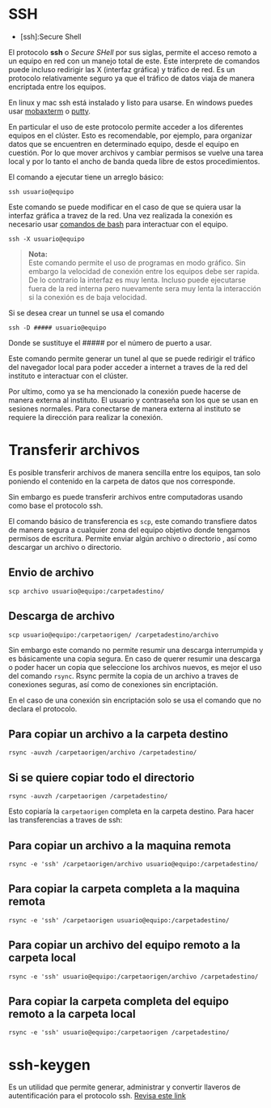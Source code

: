 SSH
===

* [ssh]:Secure Shell

El protocolo __ssh__ o _Secure SHell_ por sus siglas, permite el acceso remoto
a un equipo en red con un manejo total de este. Este interprete de comandos
puede incluso redirigir las X (interfaz gráfica) y tráfico de red. Es un
protocolo relativamente seguro ya que el tráfico de datos viaja de manera
encriptada entre los equipos.

En linux y mac ssh está instalado y listo para usarse. En windows puedes usar [mobaxterm](https://mobaxterm.mobatek.net/)
o [putty](https://www.putty.org/).

En particular el uso de este protocolo  permite acceder a los diferentes
equipos en el clúster.  Esto es recomendable, por ejemplo, para organizar datos
que se encuentren en determinado equipo, desde el equipo en cuestión. Por lo
que mover archivos y cambiar permisos se vuelve una tarea local y por lo tanto
el ancho de banda queda libre de estos procedimientos.

El comando a ejecutar tiene un arreglo básico:

```
ssh usuario@equipo
```

Este comando se puede modificar en el caso de que se quiera usar la interfaz gráfica a travez de la red. Una vez realizada la conexión es necesario usar [comandos de bash](?id=basicos) para interactuar con el equipo.

```
ssh -X usuario@equipo
```

>  __Nota:__   
 Este comando permite el uso de programas en modo gráfico. Sin embargo la velocidad de conexión entre los equipos debe ser rapida. De lo contrario la interfaz es muy lenta. Incluso puede ejecutarse fuera de la red interna pero nuevamente sera muy lenta la interacción si la conexión es de baja velocidad.

Si se desea crear un tunnel se usa el comando


```
ssh -D ##### usuario@equipo
```

Donde se sustituye el ##### por el número de puerto a usar.

Este comando permite generar un tunel al que se puede redirigir el tráfico del
navegador local para poder acceder a internet a traves de la red del instituto
e interactuar con el clúster.


Por ultimo, como ya se ha mencionado la conexión puede hacerse de manera externa al instituto. El usuario y contraseña son los que se usan en sesiones normales. Para conectarse de manera externa al instituto se requiere la dirección para realizar la conexión.

# Transferir archivos

Es posible transferir archivos de manera sencilla entre los equipos, tan solo poniendo el contenido en la carpeta de datos que nos corresponde.

Sin embargo es puede transferir archivos entre computadoras usando como base el protocolo ssh.

El comando básico de transferencia es `scp`, este comando transfiere datos de manera segura a cualquier zona del equipo objetivo donde tengamos permisos de escritura. Permite enviar algún archivo o directorio , así como descargar un archivo o directorio.

## Envio de archivo

```
scp archivo usuario@equipo:/carpetadestino/
```

## Descarga de archivo

```
scp usuario@equipo:/carpetaorigen/ /carpetadestino/archivo
```

Sin embargo este comando no permite resumir una descarga interrumpida y es básicamente una copia segura. En caso de querer resumir una descarga o poder hacer un copia que seleccione los archivos nuevos, es mejor el uso del comando `rsync`. Rsync permite la copia de un archivo a traves de conexiones seguras, así como de conexiones sin encriptación.

En el caso de una conexión sin encriptación solo se usa el comando que no declara el protocolo.

## Para copiar un archivo a la carpeta destino

```
rsync -auvzh /carpetaorigen/archivo /carpetadestino/
```

## Si se quiere copiar todo el directorio

```
rsync -auvzh /carpetaorigen /carpetadestino/
```

Esto copiaría la `carpetaorigen` completa en la carpeta destino.
Para hacer las transferencias a traves de ssh:

## Para copiar un archivo a la maquina remota

```
rsync -e 'ssh' /carpetaorigen/archivo usuario@equipo:/carpetadestino/
```

## Para copiar la carpeta completa a la maquina remota

```
rsync -e 'ssh' /carpetaorigen usuario@equipo:/carpetadestino/
```

## Para copiar un archivo del equipo remoto a la carpeta local

```
rsync -e 'ssh' usuario@equipo:/carpetaorigen/archivo /carpetadestino/
```

## Para copiar la carpeta completa del equipo remoto a la carpeta local

```
rsync -e 'ssh' usuario@equipo:/carpetaorigen /carpetadestino/
```

# ssh-keygen

Es un utilidad que permite generar, administrar y convertir llaveros de autentificación para el protocolo ssh.
[Revisa este link ](ssh-keygen)

